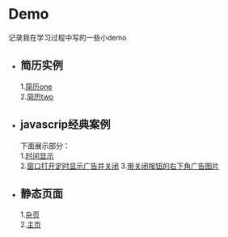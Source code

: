 # Demo
记录我在学习过程中写的一些小demo
* 简历实例  
  ---  
  1.[简历one](https://blueeeeee.github.io/Demo/简历/resume.html)  
  2.[简历two](https://blueeeeee.github.io/Demo/简历/resume2.html)
* javascrip经典案例  
  ---  
  下面展示部分：  
  1.[时间显示]( https://blueeeeee.github.io/Demo/javascript经典300例/时间显示.html)  
  2.[窗口打开定时显示广告并关闭](https://blueeeeee.github.io/Demo/javascript经典300例/1网页特效/14.窗口打开时定时显示大广告图片及其自动关闭.html)
  3.[带关闭按钮的右下角广告图片](https://blueeeeee.github.io/Demo/javascript经典300例/1网页特效/15.带关闭按钮的右下角图片广告!!!!.html)
* 静态页面  
  ---
  1.[杂页](https://blueeeeee.github.io/Demo/静态页面/1杂页/one-index.html)  
  2.[主页](https://blueeeeee.github.io/Demo/静态页面/2主页/index.html)
  
